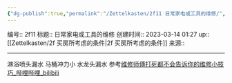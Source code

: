 ```yaml
---
{"dg-publish":true,"permalink":"/Zettelkasten/2f11 日常家电或工具的维修/","dgPassFrontmatter":true}
---
```


编号:: 2f11
标题:: 日常家电或工具的维修
创建时间:: 2023-03-14 01:27
up:: [[Zettelkasten/2f 买房所考虑的条件\|2f 买房所考虑的条件]]
来源:: 

---
淋浴喷头漏水
马桶冲力小
水龙头漏水
参考[维修师傅打死都不会告诉你的维修小技巧_哔哩哔哩_bilibili](https://www.bilibili.com/video/BV1xP411H7SK/?spm_id_from=333.999.0.0&vd_source=bcf798ace50733030b9c7e1fb6a3a349)